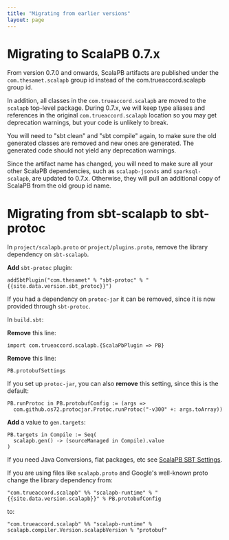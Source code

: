 ```yaml
---
title: "Migrating from earlier versions"
layout: page
---
```


# Migrating to ScalaPB 0.7.x

From version 0.7.0 and onwards, ScalaPB artifacts are published under the `com.thesamet.scalapb` group id instead of the com.trueaccord.scalapb group id.

In addition, all classes in the `com.trueaccord.scalapb` are moved to the `scalapb` top-level
package. During 0.7.x, we will keep type aliases and references in the original `com.trueaccord.scalapb`
location so you may get deprecation warnings, but your code is unlikely to break.

You will need to "sbt clean" and "sbt compile" again, to make sure the old generated classes
are removed and new ones are generated. The generated code should not yield any deprecation warnings.

Since the artifact name has changed, you will need to make sure all your other ScalaPB
dependencies, such as `scalapb-json4s` and `sparksql-scalapb`, are updated to 0.7.x. Otherwise,
they will pull an additional copy of ScalaPB from the old group id name.

# Migrating from sbt-scalapb to sbt-protoc

In `project/scalapb.proto` or `project/plugins.proto`, remove the library
dependency on `sbt-scalapb`.

**Add** `sbt-protoc` plugin:

    addSbtPlugin("com.thesamet" % "sbt-protoc" % "{{site.data.version.sbt_protoc}}")

If you had a dependency on `protoc-jar` it can be removed, since it is now
provided through `sbt-protoc`.

In `build.sbt`:

**Remove** this line:

    import com.trueaccord.scalapb.{ScalaPbPlugin => PB}

**Remove** this line:

    PB.protobufSettings

If you set up `protoc-jar`, you can also **remove** this setting, since this
is the default:

    PB.runProtoc in PB.protobufConfig := (args =>
      com.github.os72.protocjar.Protoc.runProtoc("-v300" +: args.toArray))

**Add** a value to `gen.targets`:

    PB.targets in Compile := Seq(
      scalapb.gen() -> (sourceManaged in Compile).value
    )

If you need Java Conversions, flat packages, etc see 
[ScalaPB SBT Settings]({{site.baseurl}}/sbt-settings.html).

If you are using files like `scalapb.proto` and Google's well-known proto
change the library dependency from:

    "com.trueaccord.scalapb" %% "scalapb-runtime" % "{{site.data.version.scalapb}}" % PB.protobufConfig

to:

    "com.trueaccord.scalapb" %% "scalapb-runtime" % scalapb.compiler.Version.scalapbVersion % "protobuf"


